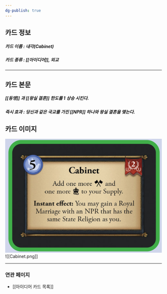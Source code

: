 ```yaml
---
dg-publish: true
---
```

## 카드 정보
##### 카드 이름 : 내각(Cabinet)
##### 카드 종류 : [[아이디어]], 외교
---
## 카드 본문
##### [[동맹]] 과 [[왕실 결혼]] 한도를 1 상승 시킨다.

##### *즉시 효과* : 당신과 같은 국교를 가진 [[NPR]] 하나와 왕실 결혼을 맺는다.

## 카드 이미지
<img src="\Assets\Cabinet.png"/>
![[Cabinet.png]]

--- 

### 연관 페이지
- [[아이디어 카드 목록]]

